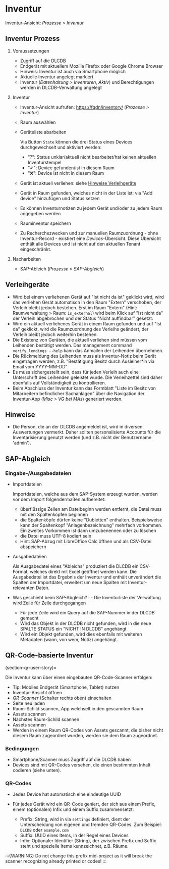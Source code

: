# Inventur

Inventur-Ansicht: *Prozesse > Inventur*


## Inventur Prozess

1. Voraussetzungen

   - Zugriff auf die DLCDB
   - Endgerät mit aktuellem Mozilla Firefox oder Google Chrome Browser
   - Hinweis: Inventur ist auch via Smartphone möglich
   - Aktuelle Inventur angelegt  markiert
   - Inventur (*Datenhaltung > Inventuren*, *Aktiv*) und Berechtigungen werden in DLCDB-Verwaltung angelegt

1. Inventur

   - Inventur-Ansicht aufrufen: <https://fqdn/inventory/> (*Prozesse > Inventur*)
   - Raum auswählen
   - Geräteliste abarbeiten
   
     Via Button `State` können die drei Status eines Devices durchgewechselt und aktiviert werden:

     - "?": Status unklar/aktuell nicht bearbeitet/hat keinen aktuellen Inventurstempel
     - "✔": Device gefunden/ist in diesem Raum
     - "❌": Device ist nicht in diesem Raum

   - Gerät ist aktuell verliehen: siehe [Hinweise Verleihgeräte](#verleihgerate)
   - Gerät in Raum gefunden, welches nicht in der Liste ist: via "Add device" hinzufügen und Status setzen
   - Es können Inventurnotizen zu jedem Gerät und/oder zu jedem Raum angegeben werden
   - Rauminventur speichern
   - Zu Recherchezwecken und zur manuellen Raumzuordnung - ohne Inventur-Record - existiert eine *Devices*-Übersicht. Diese Übersicht enthält alle Devices und ist nicht auf den aktuellen Tenant eingeschränkt. 

1. Nacharbeiten

   - SAP-Ableich (*Prozesse > SAP-Abgleich*)


## Verleihgeräte

- Wird bei einem verliehenen Gerät auf "Ist nicht da ist" geklickt wird, wird das verliehen Gerät automatisch in den Raum "Extern" verschoben, der Verleih bleibt jedoch bestehen. Erst im Raum "Extern" (Hint: Raumverwaltung > Raum: `is_external`) wird beim Klick auf "Ist nicht da" der Verleih abgebrochen und der Status "Nicht auffindbar" gesetzt.
- Wird ein aktuell verliehenes Gerät in einem Raum gefunden und auf "Ist da" geklickt, wird die Raumzuordnung des Verleihs geändert, der Verleih bleibt jedoch weiterhin bestehen.
- Die Existenz von Geräten, die aktuell verliehen sind müssen vom Leihenden bestätigt werden. Das management command `verify_lendings --help` kann das Anmailen der Leihenden übernehmen.
- Die Rückmeldung des Leihenden muss als Inventur-Notiz beim Gerät eingetragen werden, z.B. "Bestätigung Besitz durch Ausleiher\*in via Email vom YYYY-MM-DD".
- Es muss sichergestellt sein, dass für jeden Verleih auch eine Unterschrift des Leihenden geleistet wurde. Die Verleihzettel sind daher ebenfalls auf Vollständigkeit zu kontrollieren.
- Beim Abschluss der Inventur kann das Formblatt "Liste im Besitz von Mitarbeitern befindlicher Sachanlagen" über die Navigation der Inventur-App (*Misc > VG bei MAs*) generiert werden.

## Hinweise
- Die Person, die an der DLCDB angemeldet ist, wird in diversen Auswertungen vermerkt. Daher sollten personalisierte Accounts für die Inventarisierung genutzt werden (und z.B. nicht der Benutzername 'admin').

## SAP-Abgleich

### Eingabe-/Ausgabedateien

- Importdateien

  Importdateien, welche aus dem SAP-System erzeugt wurden, werden vor dem Import folgendermaßen aufbereitet:

  - überflüssige Zeilen am Dateibeginn werden entfernt, die Datei muss mit den Spaltenköpfen beginnen
  - die Spaltenköpfe dürfen keine "Dubletten" enthalten. Beispielsweise kann der Spaltenkopf "Anlagenbezeichnung" mehrfach vorkommen. Ein zweites Vorkommen ist dann umzubenennen oder zu löschen
  - die Datei muss UTF-8 kodiert sein
  - Hint: SAP-Abzug mit LibreOffice Calc öffnen und als CSV-Datei abspeichern

- Ausgabedateien

  Als Ausgabedatei eines "Ableichs" produziert die DLCDB ein CSV-Format, welches direkt mit Excel geöffnet werden kann. Die Ausgabedatei ist das Ergebnis der Inventur und enthält unverändert die Spalten der Importdatei, erweitert um neue Spalten mit Inventur-relevanten Daten.

- Was geschieht beim SAP-Abgleich?
  : - Die Inventurliste der Verwaltung wird Zeile für Zeile durchgegangen
    - Für jede Zeile wird ein Query auf die SAP-Nummer in der DLCDB gemacht
    - Wird das Objekt in der DLCDB nicht gefunden, wird in die neue SPALTE STATUS ein "NICHT IN DLCDB" angehängt
    - Wird ein Objekt gefunden, wird dies ebenfalls mit weiteren Metadaten (wann, von wem, Notiz) angehängt.


## QR-Code-basierte Inventur

(section-qr-user-story)=

Die Inventur kann über einen eingebauten QR-Code-Scanner erfolgen:

- Tip: Mobiles Endgerät (Smartphone, Tablet) nutzen
- Inventur-Ansicht öffnen
- *QR-Scanner* (Schalter rechts oben) einschalten
- Seite neu laden
- Raum-Schild scannen, App welchselt in den gescannten Raum
- Assets scannen
- Nächstes Raum-Schild scannen
- Assets scannen
- Werden in einem Raum QR-Codes von Assets gescannt, die bisher nicht diesem Raum zugeordnet wurden, werden sie dem Raum zugeordnet.

### Bedingungen

- Smartphone/Scanner muss Zugriff auf die DLCDB haben
- Devices sind mit QR-Codes versehen, die einen bestimmten Inhalt codieren (siehe unten).

### QR-Codes

- Jedes Device hat automatisch eine eindeutige UUID
- Für jedes Gerät wird ein QR-Code geniert, der sich aus einem Prefix, einem (optionalen) Infix und einem Suffix zusammensetzt:

  * Prefix: String, wird in via `settings` definiert, dient der Unterscheidung von eigenen und fremden QR-Codes. Zum Beispiel: `DLCDB` oder `example.com`
  * Suffix: UUID eines Items, in der Regel eines Devices
  * Infix: Optionaler Identifier (String), der zwischen Prefix und Suffix steht und spezielle Items kennzeichnet, z.B. Räume.

:::{WARNING}
Do not change this prefix mid-project as it will break the scanner recognizing already printed qr codes!
:::
